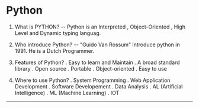 # Python

1) What is PYTHON?
--  Python is an Interpreted , Object-Oriented , High Level and Dynamic typing languag.

2) Who introduce Python?
--  "Guido Van Rossum" introduce python in 1991. He is a Dutch Programmer.

3) Features of Python?
. Easy to learn and Maintain
. A broad standard library 
. Open source
. Portable
. Object-oriented
. Easy to use


4) Where to use Python?
. System Programming
. Web Application Development 
. Software Developement
. Data Analysis
. AL (Artificial Intelligence)
. ML (Machine Learning)
. IOT

_________________________________________________________________
